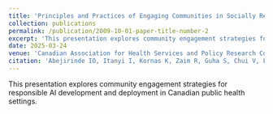 ```yaml
---
title: 'Principles and Practices of Engaging Communities in Socially Responsible Deployment of Artificial Intelligence for Population Health: Findings from the AI for Diabetes Prediction and Prevention Project'
collection: publications
permalink: /publication/2009-10-01-paper-title-number-2
excerpt: 'This presentation explores community engagement strategies for responsible AI development and deployment in Canadian public health settings.'
date: 2025-03-24
venue: 'Canadian Association for Health Services and Policy Research Conference'
citation: 'Abejirinde IO, Itanyi I, Kornas K, Zaim R, Guha S, Chui V, Lipscombe L, Rosella L, Shaw J (2025, May 25–29). Principles and Practices of Engaging Communities in Socially Responsible Deployment of Artificial Intelligence for Population Health: Findings from the AI for Diabetes Prediction and Prevention Project. Canadian Association for Health Services and Policy Research Conference, Ottawa, Canada.'
---
```

This presentation explores community engagement strategies for responsible AI development and deployment in Canadian public health settings.
